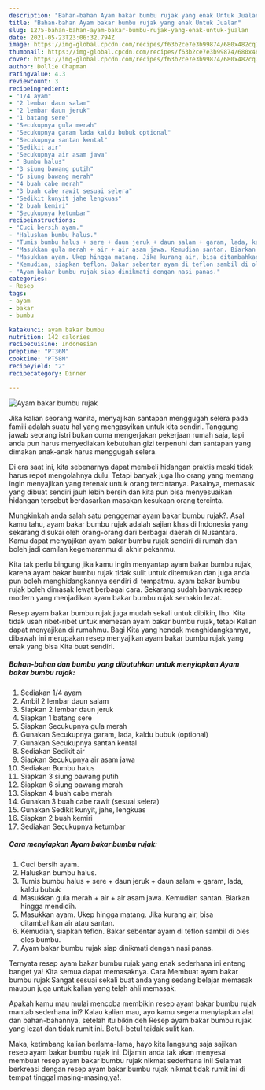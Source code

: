 ```yaml
---
description: "Bahan-bahan Ayam bakar bumbu rujak yang enak Untuk Jualan"
title: "Bahan-bahan Ayam bakar bumbu rujak yang enak Untuk Jualan"
slug: 1275-bahan-bahan-ayam-bakar-bumbu-rujak-yang-enak-untuk-jualan
date: 2021-05-23T23:06:32.794Z
image: https://img-global.cpcdn.com/recipes/f63b2ce7e3b99874/680x482cq70/ayam-bakar-bumbu-rujak-foto-resep-utama.jpg
thumbnail: https://img-global.cpcdn.com/recipes/f63b2ce7e3b99874/680x482cq70/ayam-bakar-bumbu-rujak-foto-resep-utama.jpg
cover: https://img-global.cpcdn.com/recipes/f63b2ce7e3b99874/680x482cq70/ayam-bakar-bumbu-rujak-foto-resep-utama.jpg
author: Dollie Chapman
ratingvalue: 4.3
reviewcount: 3
recipeingredient:
- "1/4 ayam"
- "2 lembar daun salam"
- "2 lembar daun jeruk"
- "1 batang sere"
- "Secukupnya gula merah"
- "Secukupnya garam lada kaldu bubuk optional"
- "Secukupnya santan kental"
- "Sedikit air"
- "Secukupnya air asam jawa"
- " Bumbu halus"
- "3 siung bawang putih"
- "6 siung bawang merah"
- "4 buah cabe merah"
- "3 buah cabe rawit sesuai selera"
- "Sedikit kunyit jahe lengkuas"
- "2 buah kemiri"
- "Secukupnya ketumbar"
recipeinstructions:
- "Cuci bersih ayam."
- "Haluskan bumbu halus."
- "Tumis bumbu halus + sere + daun jeruk + daun salam + garam, lada, kaldu bubuk"
- "Masukkan gula merah + air + air asam jawa. Kemudian santan. Biarkan hingga mendidih."
- "Masukkan ayam. Ukep hingga matang. Jika kurang air, bisa ditambahkan air atau santan."
- "Kemudian, siapkan teflon. Bakar sebentar ayam di teflon sambil di oles oles bumbu."
- "Ayam bakar bumbu rujak siap dinikmati dengan nasi panas."
categories:
- Resep
tags:
- ayam
- bakar
- bumbu

katakunci: ayam bakar bumbu 
nutrition: 142 calories
recipecuisine: Indonesian
preptime: "PT36M"
cooktime: "PT58M"
recipeyield: "2"
recipecategory: Dinner

---
```



![Ayam bakar bumbu rujak](https://img-global.cpcdn.com/recipes/f63b2ce7e3b99874/680x482cq70/ayam-bakar-bumbu-rujak-foto-resep-utama.jpg)

Jika kalian seorang wanita, menyajikan santapan menggugah selera pada famili adalah suatu hal yang mengasyikan untuk kita sendiri. Tanggung jawab seorang istri bukan cuma mengerjakan pekerjaan rumah saja, tapi anda pun harus menyediakan kebutuhan gizi terpenuhi dan santapan yang dimakan anak-anak harus menggugah selera.

Di era  saat ini, kita sebenarnya dapat membeli hidangan praktis meski tidak harus repot mengolahnya dulu. Tetapi banyak juga lho orang yang memang ingin menyajikan yang terenak untuk orang tercintanya. Pasalnya, memasak yang dibuat sendiri jauh lebih bersih dan kita pun bisa menyesuaikan hidangan tersebut berdasarkan masakan kesukaan orang tercinta. 



Mungkinkah anda salah satu penggemar ayam bakar bumbu rujak?. Asal kamu tahu, ayam bakar bumbu rujak adalah sajian khas di Indonesia yang sekarang disukai oleh orang-orang dari berbagai daerah di Nusantara. Kamu dapat menyajikan ayam bakar bumbu rujak sendiri di rumah dan boleh jadi camilan kegemaranmu di akhir pekanmu.

Kita tak perlu bingung jika kamu ingin menyantap ayam bakar bumbu rujak, karena ayam bakar bumbu rujak tidak sulit untuk ditemukan dan juga anda pun boleh menghidangkannya sendiri di tempatmu. ayam bakar bumbu rujak boleh dimasak lewat berbagai cara. Sekarang sudah banyak resep modern yang menjadikan ayam bakar bumbu rujak semakin lezat.

Resep ayam bakar bumbu rujak juga mudah sekali untuk dibikin, lho. Kita tidak usah ribet-ribet untuk memesan ayam bakar bumbu rujak, tetapi Kalian dapat menyajikan di rumahmu. Bagi Kita yang hendak menghidangkannya, dibawah ini merupakan resep menyajikan ayam bakar bumbu rujak yang enak yang bisa Kita buat sendiri.

<!--inarticleads1-->

##### Bahan-bahan dan bumbu yang dibutuhkan untuk menyiapkan Ayam bakar bumbu rujak:

1. Sediakan 1/4 ayam
1. Ambil 2 lembar daun salam
1. Siapkan 2 lembar daun jeruk
1. Siapkan 1 batang sere
1. Siapkan Secukupnya gula merah
1. Gunakan Secukupnya garam, lada, kaldu bubuk (optional)
1. Gunakan Secukupnya santan kental
1. Sediakan Sedikit air
1. Siapkan Secukupnya air asam jawa
1. Sediakan  Bumbu halus
1. Siapkan 3 siung bawang putih
1. Siapkan 6 siung bawang merah
1. Siapkan 4 buah cabe merah
1. Gunakan 3 buah cabe rawit (sesuai selera)
1. Gunakan Sedikit kunyit, jahe, lengkuas
1. Siapkan 2 buah kemiri
1. Sediakan Secukupnya ketumbar




<!--inarticleads2-->

##### Cara menyiapkan Ayam bakar bumbu rujak:

1. Cuci bersih ayam.
1. Haluskan bumbu halus.
1. Tumis bumbu halus + sere + daun jeruk + daun salam + garam, lada, kaldu bubuk
1. Masukkan gula merah + air + air asam jawa. Kemudian santan. Biarkan hingga mendidih.
1. Masukkan ayam. Ukep hingga matang. Jika kurang air, bisa ditambahkan air atau santan.
1. Kemudian, siapkan teflon. Bakar sebentar ayam di teflon sambil di oles oles bumbu.
1. Ayam bakar bumbu rujak siap dinikmati dengan nasi panas.




Ternyata resep ayam bakar bumbu rujak yang enak sederhana ini enteng banget ya! Kita semua dapat memasaknya. Cara Membuat ayam bakar bumbu rujak Sangat sesuai sekali buat anda yang sedang belajar memasak maupun juga untuk kalian yang telah ahli memasak.

Apakah kamu mau mulai mencoba membikin resep ayam bakar bumbu rujak mantab sederhana ini? Kalau kalian mau, ayo kamu segera menyiapkan alat dan bahan-bahannya, setelah itu bikin deh Resep ayam bakar bumbu rujak yang lezat dan tidak rumit ini. Betul-betul taidak sulit kan. 

Maka, ketimbang kalian berlama-lama, hayo kita langsung saja sajikan resep ayam bakar bumbu rujak ini. Dijamin anda tak akan menyesal membuat resep ayam bakar bumbu rujak nikmat sederhana ini! Selamat berkreasi dengan resep ayam bakar bumbu rujak nikmat tidak rumit ini di tempat tinggal masing-masing,ya!.

